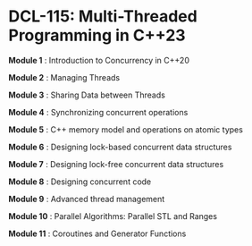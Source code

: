 # DCL-115: Multi-Threaded Programming in C++23

**Module 1** : Introduction to Concurrency in C++20

**Module 2** : Managing Threads

**Module 3** : Sharing Data between Threads

**Module 4** : Synchronizing concurrent operations

**Module 5** : C++ memory model and operations on atomic types

**Module 6** : Designing lock-based concurrent data structures

**Module 7** : Designing lock-free concurrent data structures

**Module 8** : Designing concurrent code

**Module 9** : Advanced thread management

**Module 10** : Parallel Algorithms: Parallel STL and Ranges

**Module 11** : Coroutines and Generator Functions
